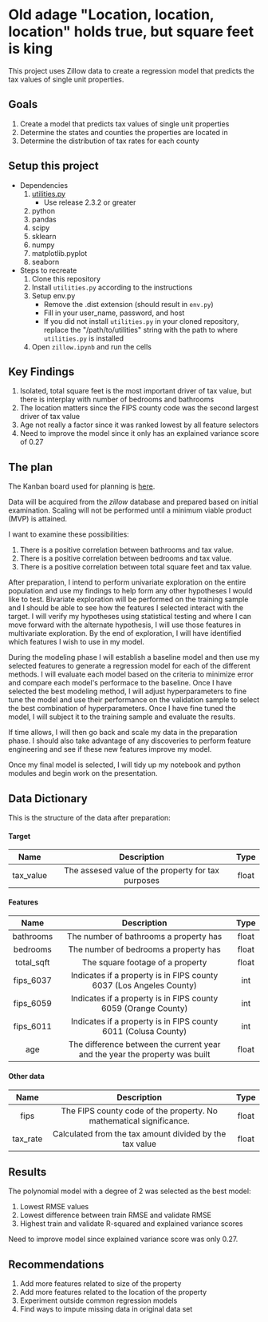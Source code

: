 # Old adage "Location, location, location" holds true, but square feet is king
This project uses Zillow data to create a regression model that predicts the tax values of single unit properties.

## Goals
1. Create a model that predicts tax values of single unit properties
2. Determine the states and counties the properties are located in
3. Determine the distribution of tax rates for each county

## Setup this project
* Dependencies
    1. [utilities.py](https://github.com/david-ryan-alviola/utilities/releases)
        * Use release 2.3.2 or greater
    2. python
    3. pandas
    4. scipy
    5. sklearn
    6. numpy
    7. matplotlib.pyplot
    8. seaborn
* Steps to recreate
    1. Clone this repository
    2. Install `utilities.py` according to the instructions
    3. Setup env.py
        * Remove the .dist extension (should result in `env.py`)
        * Fill in your user_name, password, and host
        * If you did not install `utilities.py` in your cloned repository, replace the "/path/to/utilities" string with the path to where `utilities.py` is installed
    4. Open `zillow.ipynb` and run the cells

## Key Findings
1. Isolated, total square feet is the most important driver of tax value, but there is interplay with number of bedrooms and bathrooms
2. The location matters since the FIPS county code was the second largest driver of tax value
3. Age not really a factor since it was ranked lowest by all feature selectors
4. Need to improve the model since it only has an explained variance score of 0.27

## The plan
The Kanban board used for planning is [here](https://trello.com/b/PsLwYoee).

Data will be acquired from the *zillow* database and prepared based on initial examination. Scaling will not be performed until a minimum viable product (MVP) is attained.

I want to examine these possibilities:
1. There is a positive correlation between bathrooms and tax value.
2. There is a positive correlation between bedrooms and tax value.
3. There is a positive correlation between total square feet and tax value.

After preparation, I intend to perform univariate exploration on the entire population and use my findings to help form any other hypotheses I would like to test. Bivariate exploration will be performed on the training sample and I should be able to see how the features I selected interact with the target. I will verify my hypotheses using statistical testing and where I can move forward with the alternate hypothesis, I will use those features in multivariate exploration. By the end of exploration, I will have identified which features I wish to use in my model.

During the modeling phase I will establish a baseline model and then use my selected features to generate a regression model for each of the different methods. I will evaluate each model based on the criteria to minimize error and compare each model's performace to the baseline. Once I have selected the best modeling method, I will adjust hyperparameters to fine tune the model and use their performance on the validation sample to select the best combination of hyperparameters. Once I have fine tuned the model, I will subject it to the training sample and evaluate the results.

If time allows, I will then go back and scale my data in the preparation phase. I should also take advantage of any discoveries to perform feature engineering and see if these new features improve my model.

Once my final model is selected, I will tidy up my notebook and python modules and begin work on the presentation.

## Data Dictionary
This is the structure of the data after preparation:
#### Target
Name | Description | Type
:---: | :---: | :---:
tax_value | The assesed value of the property for tax purposes | float
#### Features
Name | Description | Type
:---: | :---: | :---:
bathrooms | The number of bathrooms a property has | float
bedrooms | The number of bedrooms a property has | float
total_sqft | The square footage of a property | float
fips_6037 | Indicates if a property is in FIPS county 6037 (Los Angeles County)| int
fips_6059 | Indicates if a property is in FIPS county 6059 (Orange County)| int
fips_6011 | Indicates if a property is in FIPS county 6011 (Colusa County)| int
age | The difference between the current year and the year the property was built | float
#### Other data
Name | Description | Type
:---: | :---: | :---:
fips | The FIPS county code of the property. No mathematical significance. | float
tax_rate | Calculated from the tax amount divided by the tax value  | float

## Results
The polynomial model with a degree of 2 was selected as the best model:
1. Lowest RMSE values
2. Lowest difference between train RMSE and validate RMSE
3. Highest train and validate R-squared and explained variance scores

Need to improve model since explained variance score was only 0.27.

## Recommendations
1. Add more features related to size of the property
2. Add more features related to the location of the property
3. Experiment outside common regression models
4. Find ways to impute missing data in original data set